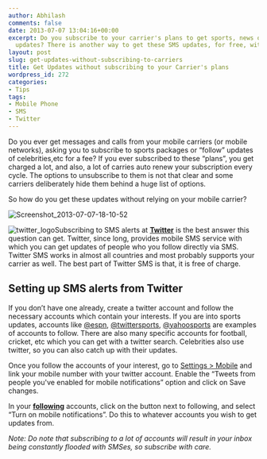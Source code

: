 ```yaml
---
author: Abhilash
comments: false
date: 2013-07-07 13:04:16+00:00
excerpt: Do you subscribe to your carrier's plans to get sports, news or celebrity
  updates? There is another way to get these SMS updates, for free, without hassle.
layout: post
slug: get-updates-without-subscribing-to-carriers
title: Get Updates without subscribing to your Carrier's plans
wordpress_id: 272
categories:
- Tips
tags:
- Mobile Phone
- SMS
- Twitter
---
```


Do you ever get messages and calls from your mobile carriers (or mobile networks), asking you to subscribe to sports packages or “follow” updates of celebrities,etc for a fee? If you ever subscribed to these “plans”, you get charged a lot, and also, a lot of carries auto renew your subscription every cycle. The options to unsubscribe to them is not that clear and some carriers deliberately hide them behind a huge list of options.

So how do you get these updates without relying on your mobile carrier?

![Screenshot_2013-07-07-18-10-52](http://img.techcovered.org/tc/Screenshot_2013-07-07-18-10-52.png)

![twitter_logo](http://img.techcovered.org/tc/twitter_logo.jpg)Subscribing to SMS alerts at **[Twitter](http://www.twitter.com)** is the best answer this question can get. Twitter, since long, provides mobile SMS service with which you can get updates of people who you follow directly via SMS. Twitter SMS works in almost all countries and most probably supports your carrier as well. The best part of Twitter SMS is that, it is free of charge.


## Setting up SMS alerts from Twitter


If you don’t have one already, create a twitter account and follow the necessary accounts which contain your interests. If you are into sports updates, accounts like [@espn](http://www.twitter.com/espn), [@twittersports](http://www.twitter.com/twittersports), [@yahoosports](http://www.twitter.com/yahoosports) are examples of accounts to follow. There are also many specific accounts for football, cricket, etc which you can get with a twitter search. Celebrities also use twitter, so you can also catch up with their updates.

Once you follow the accounts of your interest, go to [Settings > Mobile](https://twitter.com/settings/devices) and link your mobile number with your twitter account. Enable the “Tweets from people you've enabled for mobile notifications” option and click on Save changes.

In your **[following](https://twitter.com/following)** accounts, click on the button next to following, and select “Turn on mobile notifications”. Do this to whatever accounts you wish to get updates from.

_Note: Do note that subscribing to a lot of accounts will result in your inbox being constantly flooded with SMSes, so subscribe with care._
